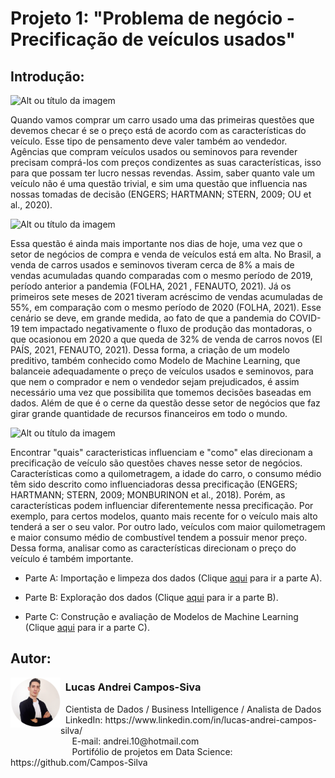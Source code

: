 # Projeto 1: "Problema de negócio - Precificação de veículos usados"

## Introdução:

![Alt ou título da imagem](https://raw.githubusercontent.com/Campos-Silva/Projeto_01_Parte_A_Importacao-e-limpeza-de-dados-no-Python/main/imagem_de_apresentacao_v_2.png)

Quando vamos comprar um carro usado uma das primeiras questões que devemos checar é se o preço está de acordo com as características do veículo. Esse tipo de pensamento deve valer também ao vendedor. Agências que compram veículos usados ou seminovos para revender precisam comprá-los com preços condizentes as suas características, isso para que possam ter lucro nessas revendas. Assim, saber quanto vale um veículo não é uma questão trivial, e sim uma questão que influencia nas nossas tomadas de decisão (ENGERS; HARTMANN; STERN, 2009; OU et al., 2020).

![Alt ou título da imagem](https://raw.githubusercontent.com/Campos-Silva/Projeto_01_Parte_A_Importacao-e-limpeza-de-dados-no-Python/main/imagem_de_apresentacao_v_2.png)

Essa questão é ainda mais importante nos dias de hoje, uma vez que o setor de negócios de compra e venda de veículos está em alta. No Brasil, a venda de carros usados e seminovos tiveram cerca de 8% a mais de vendas acumuladas quando comparadas com o mesmo período de 2019, período anterior a pandemia (FOLHA, 2021 , FENAUTO, 2021). Já os primeiros sete meses de 2021 tiveram acréscimo de vendas acumuladas de 55%, em comparação com o mesmo período de 2020 (FOLHA, 2021). Esse cenário se deve, em grande medida, ao fato de que a pandemia do COVID-19 tem impactado negativamente o fluxo de produção das montadoras, o que ocasionou em 2020 a que queda de 32% de venda de carros novos (El PAÍS, 2021, FENAUTO, 2021). Dessa forma, a criação de um modelo preditivo, também conhecido como Modelo de Machine Learning, que balanceie adequadamente o preço de veículos usados e seminovos, para que nem o comprador e nem o vendedor sejam prejudicados, é assim necessário uma vez que possibilita que tomemos decisões baseadas em dados. Além de que é o cerne da questão desse setor de negócios que faz girar grande quantidade de recursos financeiros em todo o mundo.

![Alt ou título da imagem](https://raw.githubusercontent.com/Campos-Silva/Projeto_01_Parte_A_Importacao-e-limpeza-de-dados-no-Python/main/imagem_de_apresentacao_v_2.png)

Encontrar "quais" caracteristicas influenciam e "como" elas direcionam a precificação de veículo são questões chaves nesse setor de negócios. Características como a quilometragem, a idade do carro, o consumo médio têm sido descrito como influenciadoras dessa precificação (ENGERS; HARTMANN; STERN, 2009; MONBURINON et al., 2018). Porém, as características podem influenciar diferentemente nessa precificação. Por exemplo, para certos modelos, quanto mais recente for o veículo mais alto tenderá a ser o seu valor. Por outro lado, veículos com maior quilometragem e maior consumo médio de combustível tendem a possuir menor preço. Dessa forma, analisar como as características direcionam o preço do veículo é também importante.


- Parte A: Importação e limpeza dos dados (Clique [aqui](https://github.com/Campos-Silva/Projeto_01_Parte_A_Importacao-e-limpeza-de-dados-no-Python) para ir a parte A).

- Parte B: Exploração dos dados (Clique [aqui](https://github.com/Campos-Silva/Projeto_01_Parte_B_Exploracao_de_dados_no_Python) para ir a parte B).

- Parte C: Construção e avaliação de Modelos de Machine Learning (Clique [aqui](https://github.com/Campos-Silva/Projeto_01_Parte_C_Modelos_de_Machine_Learning_no_Python) para ir a parte C).




## Autor:

<img  src="https://raw.githubusercontent.com/Campos-Silva/Campos-Silva/main/perfil_lucas_andrei_campos_silva.png" width="80" alt="cognitiveclass.ai logo" align="left" /> 

### &nbsp;&nbsp;Lucas Andrei Campos-Siva

<p>
&nbsp;&nbsp;Cientista de Dados / Business Intelligence / Analista de Dados<br/>
&nbsp;&nbsp;LinkedIn: https://www.linkedin.com/in/lucas-andrei-campos-silva/<br/>
&nbsp;&nbsp;&nbsp;&nbsp;&nbsp;&nbsp;&nbsp;&nbsp;&nbsp;&nbsp;&nbsp;&nbsp;&nbsp;&nbsp;&nbsp;&nbsp;&nbsp;&nbsp;&nbsp;&nbsp;&nbsp;&nbsp;&nbsp;&nbsp;&nbsp;E-mail: andrei.10@hotmail.com<br/>
&nbsp;&nbsp;&nbsp;&nbsp;&nbsp;&nbsp;&nbsp;&nbsp;&nbsp;&nbsp;&nbsp;&nbsp;&nbsp;&nbsp;&nbsp;&nbsp;&nbsp;&nbsp;&nbsp;&nbsp;&nbsp;&nbsp;&nbsp;&nbsp;&nbsp;Portifólio de projetos em Data Science: https://github.com/Campos-Silva
</p>

